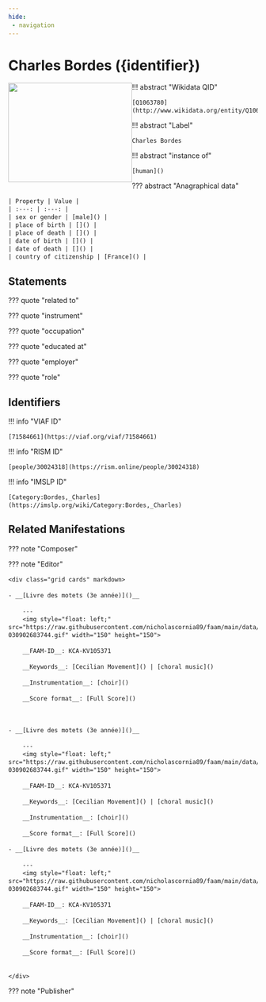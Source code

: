 ```yaml
---
hide: 
 - navigation
---
```


# Charles Bordes ({identifier})
<!-- Basic metadata, such as label (title) and other library related information !-->

<img style="float: left;" src="https://commons.wikimedia.org/w/index.php?title=Special:Redirect/file/Charles_Bordes_Comoedia.jpg" width="250" height="200">

<!--| Property | Value |
|:---: | : ---: |
| Wikidata QID | [Q1063780](http://www.wikidata.org/entity/Q1063780) |
| Label | Charles Bordes |
| instance of | [human]() |
| sex or gender | [male]() |
!-->

!!! abstract "Wikidata QID"
	
	[Q1063780](http://www.wikidata.org/entity/Q1063780)

!!! abstract "Label"
	
	Charles Bordes

!!! abstract "instance of"
	
	[human]()

??? abstract "Anagraphical data"
	
	| Property | Value |
	| :---: | :---: |
	| sex or gender | [male]() |
	| place of birth | []() |
	| place of death | []() |
	| date of birth | []() |
	| date of death | []() |
	| country of citizenship | [France]() |

## Statements
<!-- Here come relationships with other entities of the knowledge base !-->

??? quote "related to"

??? quote "instrument"

??? quote "occupation"

??? quote "educated at"

??? quote "employer"

??? quote "role"


## Identifiers

!!! info "VIAF ID"

	[71584661](https://viaf.org/viaf/71584661)

!!! info "RISM ID"

	[people/30024318](https://rism.online/people/30024318)

!!! info "IMSLP ID"

	[Category:Bordes,_Charles](https://imslp.org/wiki/Category:Bordes,_Charles)


## Related Manifestations

<!-- Here comes a list of related manifestation where the agent appears according to role !-->


??? note "Composer"

<!-- collate both info from works and manifestations. !-->
??? note "Editor"

	<div class="grid cards" markdown>

	- __[Livre des motets (3e année)]()__
	    
	    ---
	    <img style="float: left;" src="https://raw.githubusercontent.com/nicholascornia89/faam/main/data/thumbs/KCA-030902683744.gif" width="150" height="150">

	    __FAAM-ID__: KCA-KV105371

	    __Keywords__: [Cecilian Movement]() | [choral music]()

	    __Instrumentation__: [choir]()

	    __Score format__: [Full Score]()

	    

	- __[Livre des motets (3e année)]()__
	    
	    ---
	    <img style="float: left;" src="https://raw.githubusercontent.com/nicholascornia89/faam/main/data/thumbs/KCA-030902683744.gif" width="150" height="150">

	    __FAAM-ID__: KCA-KV105371

	    __Keywords__: [Cecilian Movement]() | [choral music]()

	    __Instrumentation__: [choir]()

	    __Score format__: [Full Score]()

	- __[Livre des motets (3e année)]()__
	    
	    ---
	    <img style="float: left;" src="https://raw.githubusercontent.com/nicholascornia89/faam/main/data/thumbs/KCA-030902683744.gif" width="150" height="150">

	    __FAAM-ID__: KCA-KV105371

	    __Keywords__: [Cecilian Movement]() | [choral music]()

	    __Instrumentation__: [choir]()

	    __Score format__: [Full Score]()


	</div>

??? note "Publisher"